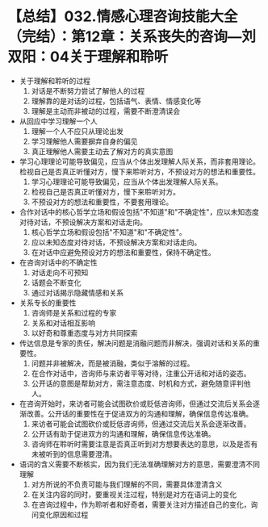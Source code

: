 # 【总结】032.情感心理咨询技能大全（完结）：第12章：关系丧失的咨询—刘双阳：04关于理解和聆听

-   关于理解和聆听的过程
    1.  对话是不断努力尝试了解他人的过程
    2.  理解靠的是对话的过程，包括语气、表情、情感变化等
    3.  理解是主动而非被动的过程，需要不断澄清误会
-   从回应中学习理解一个人
    1.  理解一个人不应只从理论出发
    2.  学习理解他人需要摒弃自身的偏见
    3.  真正理解他人需要主动去了解对方的真实意图
-   学习心理理论可能导致偏见，应当从个体出发理解人际关系，而非套用理论。检视自己是否真正听懂对方，慢下来聆听对方，不预设对方的想法和重要性。
    1.  学习心理理论可能导致偏见，应当从个体出发理解人际关系。
    2.  检视自己是否真正听懂对方，慢下来聆听对方。
    3.  不预设对方的想法和重要性，不要套用理论。
-   合作对话中的核心哲学立场和假设包括"不知道"和"不确定性"，应以未知态度对待对话，不预设解决方案和对话走向。
    1.  核心哲学立场和假设包括"不知道"和"不确定性"。
    2.  应以未知态度对待对话，不预设解决方案和对话走向。
    3.  在对话中应避免预设对方的想法和重要性，保持不确定性。
-   在咨询对话中的不确定性
    1.  对话走向不可预知
    2.  话题会不断变化
    3.  通过对话揭示隐藏情感和关系
-   关系专长的重要性
    1.  咨询师是关系和过程的专家
    2.  关系和对话相互影响
    3.  以好奇和尊重态度与对方共同探索
-   传达信息是专家的责任，解决问题是消融问题而非解决，强调对话和关系的重要性。
    1.  问题并非被解决，而是被消融，类似于溶解的过程。
    2.  在合作对话中，咨询师与来访者平等对待，注重公开话和对话的姿态。
    3.  公开话的意图是帮助对方，需注意态度、时机和方式，避免随意评判他人。
-   在咨询开始时，来访者可能会试图砍价或贬低咨询师，但通过交流后关系会逐渐改善。公开话的重要性在于促进双方的沟通和理解，确保信息传达准确。
    1.  来访者可能会试图砍价或贬低咨询师，但通过交流后关系会逐渐改善。
    2.  公开话有助于促进双方的沟通和理解，确保信息传达准确。
    3.  咨询师在聆听时需要注意是否真正听到对方想要表达的意思，以及是否有未被听到的信息需要澄清。
-   语词的含义需要不断核实，因为我们无法准确理解对方的意思，需要澄清不同理解
    1.  对方所说的不负责可能与我们理解的不同，需要具体澄清含义
    2.  在关注内容的同时，要重视关注过程，特别是对方在语词上的变化
    3.  在咨询过程中，作为聆听者和好奇者，需要关注对方描述自己的变化，询问变化原因和过程